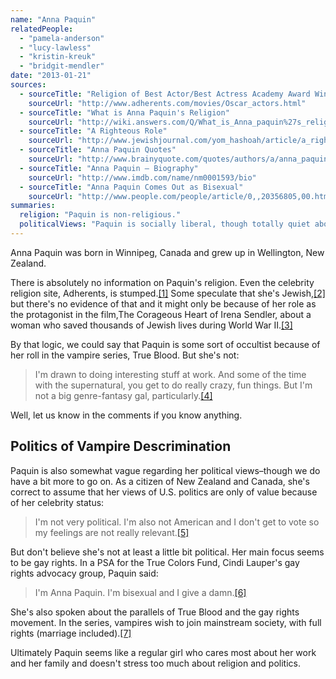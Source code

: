 ```yaml
---
name: "Anna Paquin"
relatedPeople:
  - "pamela-anderson"
  - "lucy-lawless"
  - "kristin-kreuk"
  - "bridgit-mendler"
date: "2013-01-21"
sources:
  - sourceTitle: "Religion of Best Actor/Best Actress Academy Award Winners"
    sourceUrl: "http://www.adherents.com/movies/Oscar_actors.html"
  - sourceTitle: "What is Anna Paquin's Religion"
    sourceUrl: "http://wiki.answers.com/Q/What_is_Anna_paquin%27s_religion"
  - sourceTitle: "A Righteous Role"
    sourceUrl: "http://www.jewishjournal.com/yom_hashoah/article/a_righteous_role_20090416"
  - sourceTitle: "Anna Paquin Quotes"
    sourceUrl: "http://www.brainyquote.com/quotes/authors/a/anna_paquin.html"
  - sourceTitle: "Anna Paquin – Biography"
    sourceUrl: "http://www.imdb.com/name/nm0001593/bio"
  - sourceTitle: "Anna Paquin Comes Out as Bisexual"
    sourceUrl: "http://www.people.com/people/article/0,,20356805,00.html"
summaries:
  religion: "Paquin is non-religious."
  politicalViews: "Paquin is socially liberal, though totally quiet about any political views other than gay rights."
---
```


Anna Paquin was born in Winnipeg, Canada and grew up in Wellington, New Zealand.

There is absolutely no information on Paquin's religion. Even the celebrity religion site, Adherents, is stumped.<a class="source-citation" href="#http%3A%2F%2Fwww.adherents.com%2Fmovies%2FOscar_actors.html" title="Religion of Best Actor/Best Actress Academy Award Winners">[1]</a> Some speculate that she's Jewish,<a class="source-citation" href="#http%3A%2F%2Fwiki.answers.com%2FQ%2FWhat_is_Anna_paquin%2527s_religion" title="What is Anna Paquin&apos;s Religion">[2]</a> but there's no evidence of that and it might only be because of her role as the protagonist in the film,The Corageous Heart of Irena Sendler, about a woman who saved thousands of Jewish lives during World War II.<a class="source-citation" href="#http%3A%2F%2Fwww.jewishjournal.com%2Fyom_hashoah%2Farticle%2Fa_righteous_role_20090416" title="A Righteous Role">[3]</a>

By that logic, we could say that Paquin is some sort of occultist because of her roll in the vampire series, True Blood. But she's not:

>I'm drawn to doing interesting stuff at work. And some of the time with the supernatural, you get to do really crazy, fun things. But I'm not a big genre-fantasy gal, particularly.<a class="source-citation" href="#http%3A%2F%2Fwww.brainyquote.com%2Fquotes%2Fauthors%2Fa%2Fanna_paquin.html" title="Anna Paquin Quotes">[4]</a>

Well, let us know in the comments if you know anything.


## Politics of Vampire Descrimination

Paquin is also somewhat vague regarding her political views–though we do have a bit more to go on. As a citizen of New Zealand and Canada, she's correct to assume that her views of U.S. politics are only of value because of her celebrity status:

>I'm not very political. I'm also not American and I don't get to vote so my feelings are not really relevant.<a class="source-citation" href="#http%3A%2F%2Fwww.imdb.com%2Fname%2Fnm0001593%2Fbio" title="Anna Paquin – Biography">[5]</a>

But don't believe she's not at least a little bit political. Her main focus seems to be gay rights. In a PSA for the True Colors Fund, Cindi Lauper's gay rights advocacy group, Paquin said:

>I'm Anna Paquin. I'm bisexual and I give a damn.<a class="source-citation" href="#http%3A%2F%2Fwww.people.com%2Fpeople%2Farticle%2F0%2C%2C20356805%2C00.html" title="Anna Paquin Comes Out as Bisexual">[6]</a>

She's also spoken about the parallels of True Blood and the gay rights movement. In the series, vampires wish to join mainstream society, with full rights (marriage included).<a class="source-citation" href="#http%3A%2F%2Fwww.jewishjournal.com%2Fyom_hashoah%2Farticle%2Fa_righteous_role_20090416" title="A Righteous Role">[7]</a>

Ultimately Paquin seems like a regular girl who cares most about her work and her family and doesn't stress too much about religion and politics.